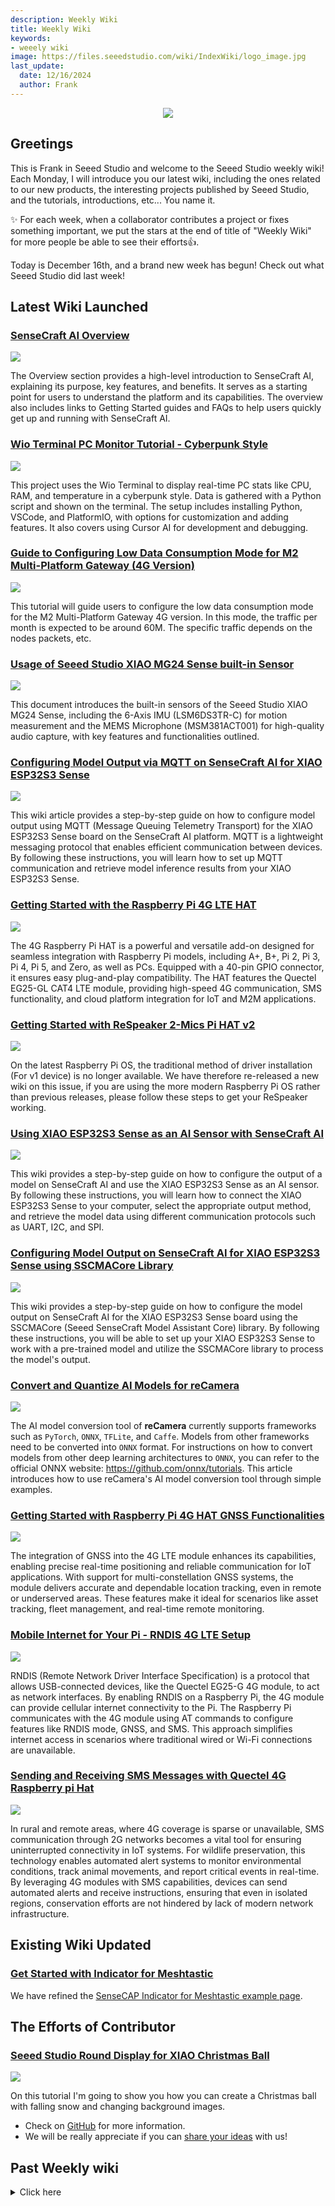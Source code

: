 ```yaml
---
description: Weekly Wiki
title: Weekly Wiki
keywords:
- weeely wiki
image: https://files.seeedstudio.com/wiki/IndexWiki/logo_image.jpg
last_update:
  date: 12/16/2024
  author: Frank
---
```


<div align="center"><img width={1000} src="https://files.seeedstudio.com/wiki/IndexWiki/logo.png" /></div>

## Greetings

This is Frank in Seeed Studio and welcome to the Seeed Studio weekly wiki! Each Monday, I will introduce you our latest wiki, including the ones related to our new products, the interesting projects published by Seeed Studio, and the tutorials, introductions, etc... You name it.

✨ For each week, when a collaborator contributes a project or fixes something important, we put the stars at the end of title of "Weekly Wiki" for more people be able to see their efforts👍.

Today is December 16th, and a brand new week has begun! Check out what Seeed Studio did last week!

## Latest Wiki Launched

### [SenseCraft AI Overview](https://wiki.seeedstudio.com/sensecraft_ai_main/)

<div style={{textAlign:'center'}}><img src="https://files.seeedstudio.com/wiki/SenseCraft_AI/img2/55.png" style={{width:800, height:'auto'}}/></div>

The Overview section provides a high-level introduction to SenseCraft AI, explaining its purpose, key features, and benefits. It serves as a starting point for users to understand the platform and its capabilities. The overview also includes links to Getting Started guides and FAQs to help users quickly get up and running with SenseCraft AI.

### [Wio Terminal PC Monitor Tutorial - Cyberpunk Style](https://wiki.seeedstudio.com/CyberDeck_Wio-Terminal/)

<div style={{textAlign:'center'}}><img src="https://files.seeedstudio.com/wiki/CyberDesk_Wio-Terminal/CyberDesk_Wio-Terminal.gif" style={{width:600, height:'auto'}}/></div>

This project uses the Wio Terminal to display real-time PC stats like CPU, RAM, and temperature in a cyberpunk style. Data is gathered with a Python script and shown on the terminal. The setup includes installing Python, VSCode, and PlatformIO, with options for customization and adding features. It also covers using Cursor AI for development and debugging.

### [Guide to Configuring Low Data Consumption Mode for M2 Multi-Platform Gateway (4G Version)](https://wiki.seeedstudio.com/traffic_saving_config/)

<div style={{textAlign:'center'}}><img src="https://files.seeedstudio.com/wiki/SenseCAP/M2_Multi-Platform/sensecap_m2.jpg" style={{width:600, height:'auto'}}/></div>

This tutorial will guide users to configure the low data consumption mode for the M2 Multi-Platform Gateway 4G version. In this mode, the traffic per month is expected to be around 60M. The specific traffic depends on the nodes packets, etc.

### [Usage of Seeed Studio XIAO MG24 Sense built-in Sensor](https://wiki.seeedstudio.com/xiao_mg24_sense_built_in_sensor/)

<div style={{textAlign:'center'}}><img src="https://files.seeedstudio.com/wiki/mg24_mic/mg24.jpg" style={{width:600, height:'auto'}}/></div>

This document introduces the built-in sensors of the Seeed Studio XIAO MG24 Sense, including the 6-Axis IMU (LSM6DS3TR-C) for motion measurement and the MEMS Microphone (MSM381ACT001) for high-quality audio capture, with key features and functionalities outlined.

### [Configuring Model Output via MQTT on SenseCraft AI for XIAO ESP32S3 Sense](https://wiki.seeedstudio.com/sensecraft_ai_output_mqtt_xiao/)

<div style={{textAlign:'center'}}><img src="https://files.seeedstudio.com/wiki/SenseCraft_AI/img2/60.png" style={{width:800, height:'auto'}}/></div>

This wiki article provides a step-by-step guide on how to configure model output using MQTT (Message Queuing Telemetry Transport) for the XIAO ESP32S3 Sense board on the SenseCraft AI platform. MQTT is a lightweight messaging protocol that enables efficient communication between devices. By following these instructions, you will learn how to set up MQTT communication and retrieve model inference results from your XIAO ESP32S3 Sense.

### [Getting Started with the Raspberry Pi 4G LTE HAT](https://wiki.seeedstudio.com/getting_started_raspberry_pi_4g_lte_hat/)

<div style={{textAlign:'center'}}><img src="https://files.seeedstudio.com/wiki/4g_hat_raspberry_pi_eg25_gl/7-114993408-LTE-CAT-4-EG25-GL-4G-HAT-for-Raspberry-Pi-feature.jpg" style={{width:800, height:'auto'}}/></div>

The 4G Raspberry Pi HAT is a powerful and versatile add-on designed for seamless integration with Raspberry Pi models, including A+, B+, Pi 2, Pi 3, Pi 4, Pi 5, and Zero, as well as PCs. Equipped with a 40-pin GPIO connector, it ensures easy plug-and-play compatibility. The HAT features the Quectel EG25-GL CAT4 LTE module, providing high-speed 4G communication, SMS functionality, and cloud platform integration for IoT and M2M applications.

### [Getting Started with ReSpeaker 2-Mics Pi HAT v2](https://wiki.seeedstudio.com/respeaker_2_mics_pi_hat_raspberry_v2/)

<div style={{textAlign:'center'}}><img src="https://files.seeedstudio.com/wiki/MIC_HATv1.0_for_raspberrypi/img/pi.png" style={{width:800, height:'auto'}}/></div>

On the latest Raspberry Pi OS, the traditional method of driver installation (For v1 device) is no longer available. We have therefore re-released a new wiki on this issue, if you are using the more modern Raspberry Pi OS rather than previous releases, please follow these steps to get your ReSpeaker working.

### [Using XIAO ESP32S3 Sense as an AI Sensor with SenseCraft AI](https://wiki.seeedstudio.com/sensecraft_ai_output_libraries_xiao/)

<div style={{textAlign:'center'}}><img src="https://files.seeedstudio.com/wiki/SenseCraft_AI/img2/uart_connection.png" style={{width:800, height:'auto'}}/></div>

This wiki provides a step-by-step guide on how to configure the output of a model on SenseCraft AI and use the XIAO ESP32S3 Sense as an AI sensor. By following these instructions, you will learn how to connect the XIAO ESP32S3 Sense to your computer, select the appropriate output method, and retrieve the model data using different communication protocols such as UART, I2C, and SPI.

### [Configuring Model Output on SenseCraft AI for XIAO ESP32S3 Sense using SSCMACore Library](https://wiki.seeedstudio.com/sensecraft_ai_sscmacore_library/)

<div style={{textAlign:'center'}}><img src="https://files.seeedstudio.com/wiki/SenseCraft_AI/img2/76.png" style={{width:800, height:'auto'}}/></div>

This wiki provides a step-by-step guide on how to configure the model output on SenseCraft AI for the XIAO ESP32S3 Sense board using the SSCMACore (Seeed SenseCraft Model Assistant Core) library. By following these instructions, you will be able to set up your XIAO ESP32S3 Sense to work with a pre-trained model and utilize the SSCMACore library to process the model's output.

### [Convert and Quantize AI Models for reCamera](https://wiki.seeedstudio.com/recamera_model_conversion/)

<div style={{textAlign:'center'}}><img src="https://files.seeedstudio.com/wiki/reCamera/013.jpg" style={{width:800, height:'auto'}}/></div>

The AI model conversion tool of **reCamera** currently supports frameworks such as `PyTorch`, `ONNX`, `TFLite`, and `Caffe`. Models from other frameworks need to be converted into `ONNX` format. For instructions on how to convert models from other deep learning architectures to `ONNX`, you can refer to the official ONNX website: <https://github.com/onnx/tutorials>. This article introduces how to use reCamera's AI model conversion tool through simple examples.

### [Getting Started with Raspberry Pi 4G HAT GNSS Functionalities](https://wiki.seeedstudio.com/raspberry_pi_4g_hat_gnss_functionlities/)

<div style={{textAlign:'center'}}><img src="https://files.seeedstudio.com/wiki/4g_hat_raspberry_pi_eg25_gl/gnss_setup.png" style={{width:800, height:'auto'}}/></div>

The integration of GNSS into the 4G LTE module enhances its capabilities, enabling precise real-time positioning and reliable communication for IoT applications. With support for multi-constellation GNSS systems, the module delivers accurate and dependable location tracking, even in remote or underserved areas. These features make it ideal for scenarios like asset tracking, fleet management, and real-time remote monitoring.

### [Mobile Internet for Your Pi - RNDIS 4G LTE Setup](https://wiki.seeedstudio.com/raspberry_pi_4g_hat_rndis_mobile_internet/)

<div style={{textAlign:'center'}}><img src="https://files.seeedstudio.com/wiki/4g_hat_raspberry_pi_eg25_gl/power2.jpg" style={{width:800, height:'auto'}}/></div>

RNDIS (Remote Network Driver Interface Specification) is a protocol that allows USB-connected devices, like the Quectel EG25-G 4G module, to act as network interfaces. By enabling RNDIS on a Raspberry Pi, the 4G module can provide cellular internet connectivity to the Pi. The Raspberry Pi communicates with the 4G module using AT commands to configure features like RNDIS mode, GNSS, and SMS. This approach simplifies internet access in scenarios where traditional wired or Wi-Fi connections are unavailable.

### [Sending and Receiving SMS Messages with Quectel 4G Raspberry pi Hat](https://wiki.seeedstudio.com/send_recive_sms_raspberry_pi_4g_lte_hat/)

<div style={{textAlign:'center'}}><img src="https://files.seeedstudio.com/wiki/4g_hat_raspberry_pi_eg25_gl/sms_setup.png" style={{width:800, height:'auto'}}/></div>

In rural and remote areas, where 4G coverage is sparse or unavailable, SMS communication through 2G networks becomes a vital tool for ensuring uninterrupted connectivity in IoT systems. For wildlife preservation, this technology enables automated alert systems to monitor environmental conditions, track animal movements, and report critical events in real-time. By leveraging 4G modules with SMS capabilities, devices can send automated alerts and receive instructions, ensuring that even in isolated regions, conservation efforts are not hindered by lack of modern network infrastructure.

## Existing Wiki Updated

### [Get Started with Indicator for Meshtastic](https://wiki.seeedstudio.com/sensecap_indicator_meshtastic/)

We have refined the [SenseCAP Indicator for Meshtastic example page](https://wiki.seeedstudio.com/sensecap_indicator_meshtastic/).

## The Efforts of Contributor

### [Seeed Studio Round Display for XIAO Christmas Ball](https://wiki.seeedstudio.com/round_display_christmas_ball/)

<div style={{textAlign:'center'}}>
  <img src="https://files.seeedstudio.com/wiki/Christmas_round_display/Christmas_ball.gif" style={{width:400, height:'auto'}}/>
</div>

On this tutorial I'm going to show you how you can create a Christmas ball with falling snow and changing background images.

- Check on [GitHub](https://github.com/orgs/Seeed-Studio/projects/6) for more information.
- We will be really appreciate if you can [share your ideas](https://github.com/orgs/Seeed-Studio/projects/6?pane=issue&itemId=35179519) with us!

## Past Weekly wiki

<details><summary>Click here</summary>

- [weekly wiki on 2.27th](/Seeed_Elderly/weekly_wiki/wiki227)
- [weekly wiki on 3.06th](/Seeed_Elderly/weekly_wiki/wiki306)
- [weekly wiki on 3.13th](/Seeed_Elderly/weekly_wiki/wiki313)
- [weekly wiki on 3.20th](/Seeed_Elderly/weekly_wiki/wiki320)
- [weekly wiki on 3.27th](/Seeed_Elderly/weekly_wiki/wiki327)
- [weekly wiki on 4.03rd](/Seeed_Elderly/weekly_wiki/wiki403)
- [weekly wiki on 4.10th](/Seeed_Elderly/weekly_wiki/wiki410)
- [weekly wiki on 4.17th](/Seeed_Elderly/weekly_wiki/wiki417)
- [weekly wiki on 4.24th](/Seeed_Elderly/weekly_wiki/wiki424)
- [weekly wiki on 5.15th](/Seeed_Elderly/weekly_wiki/wiki515)
- [weekly wiki on 5.22nd](/Seeed_Elderly/weekly_wiki/wiki522)
- [weekly wiki on 5.29th](/Seeed_Elderly/weekly_wiki/wiki529)
- [weekly wiki on 6.05th](/Seeed_Elderly/weekly_wiki/wiki605)
- [weekly wiki on 6.12th](/Seeed_Elderly/weekly_wiki/wiki612)
- [weekly wiki on 6.19th](/Seeed_Elderly/weekly_wiki/wiki619)
- [weekly wiki on 7.03th](/Seeed_Elderly/weekly_wiki/wiki703)
- [weekly wiki on 7.10th](/Seeed_Elderly/weekly_wiki/wiki710)
- [weekly wiki on 7.17th](/Seeed_Elderly/weekly_wiki/wiki717)
- [weekly wiki on 7.24th](/Seeed_Elderly/weekly_wiki/wiki724)
- [weekly wiki on 7.31th](/Seeed_Elderly/weekly_wiki/wiki731)
- [weekly wiki on 8.07th](/Seeed_Elderly/weekly_wiki/wiki807)
- [weekly wiki on 8.21st](/Seeed_Elderly/weekly_wiki/wiki821)
- [weekly wiki on 8.28th](/Seeed_Elderly/weekly_wiki/wiki828)
- [weekly wiki on 9.11st](/Seeed_Elderly/weekly_wiki/wiki911)
- [weekly wiki on 9.18th](/Seeed_Elderly/weekly_wiki/wiki918)
- [weekly wiki on 9.25th](/Seeed_Elderly/weekly_wiki/wiki925)
- [weekly wiki on 10.9th](/Seeed_Elderly/weekly_wiki/wiki1009)
- [weekly wiki on 10.16th](/Seeed_Elderly/weekly_wiki/wiki1016)
- [weekly wiki on 10.23th](/Seeed_Elderly/weekly_wiki/wiki1023)
- [weekly wiki on 10.30th](/Seeed_Elderly/weekly_wiki/wiki1030)
- [weekly wiki on 11.06th](/Seeed_Elderly/weekly_wiki/wiki1106)
- [weekly wiki on 11.13th](/Seeed_Elderly/weekly_wiki/wiki1113)
- [weekly wiki on 11.20th](/Seeed_Elderly/weekly_wiki/wiki1120)
- [weekly wiki on 11.27th](/Seeed_Elderly/weekly_wiki/wiki1127)
- [weekly wiki on 12.04th](/Seeed_Elderly/weekly_wiki/wiki1204)
- [weekly wiki on 12.11th](/Seeed_Elderly/weekly_wiki/wiki1211)
- [weekly wiki on 12.18th](/Seeed_Elderly/weekly_wiki/wiki1218)
- [weekly wiki on 12.25th](/Seeed_Elderly/weekly_wiki/wiki1225)
- [weekly wiki on 2024.1.08th](/Seeed_Elderly/weekly_wiki/wiki240108)
- [weekly wiki on 2024.1.15th](/Seeed_Elderly/weekly_wiki/wiki240115)
- [weekly wiki on 2024.1.22nd](/Seeed_Elderly/weekly_wiki/wiki240122)
- [weekly wiki on 2024.1.29th](/Seeed_Elderly/weekly_wiki/wiki240129)
- [weekly wiki on 2024.2.19th](/Seeed_Elderly/weekly_wiki/wiki240219)
- [weekly wiki on 2024.2.26th](/Seeed_Elderly/weekly_wiki/wiki240226)
- [weekly wiki on 2024.3.04th](/Seeed_Elderly/weekly_wiki/wiki240304)
- [weekly wiki on 2024.3.11th](/Seeed_Elderly/weekly_wiki/wiki240311)
- [weekly wiki on 2024.3.18th](/Seeed_Elderly/weekly_wiki/wiki240318)
- [weekly wiki on 2024.3.25th](/Seeed_Elderly/weekly_wiki/wiki240325)
- [weekly wiki on 2024.4.01st](/Seeed_Elderly/weekly_wiki/wiki240401)
- [weekly wiki on 2024.4.08th](/Seeed_Elderly/weekly_wiki/wiki240408)
- [weekly wiki on 2024.4.15th](/Seeed_Elderly/weekly_wiki/wiki240415)
- [weekly wiki on 2024.4.22nd](/Seeed_Elderly/weekly_wiki/wiki240422)
- [weekly wiki on 2024.4.29th](/Seeed_Elderly/weekly_wiki/wiki240429)
- [weekly wiki on 2024.5.06th](/Seeed_Elderly/weekly_wiki/wiki240506)
- [weekly wiki on 2024.5.13th](/Seeed_Elderly/weekly_wiki/wiki240513)
- [weekly wiki on 2024.5.20th](/Seeed_Elderly/weekly_wiki/wiki240520)
- [weekly wiki on 2024.5.27th](/Seeed_Elderly/weekly_wiki/wiki240527)
- [weekly wiki on 2024.6.03rd](/Seeed_Elderly/weekly_wiki/wiki240603)
- [weekly wiki on 2024.6.10th](/Seeed_Elderly/weekly_wiki/wiki240610)
- [weekly wiki on 2024.6.17th](/Seeed_Elderly/weekly_wiki/wiki240617)
- [weekly wiki on 2024.6.24th](/Seeed_Elderly/weekly_wiki/wiki240624)
- [weekly wiki on 2024.7.01st](/Seeed_Elderly/weekly_wiki/wiki240701)
- [weekly wiki on 2024.7.08th](/Seeed_Elderly/weekly_wiki/wiki240708)
- [weekly wiki on 2024.7.16th](/Seeed_Elderly/weekly_wiki/wiki240716)
- [weekly wiki on 2024.7.22th](/Seeed_Elderly/weekly_wiki/wiki240722)
- [weekly wiki on 2024.7.29th](/Seeed_Elderly/weekly_wiki/wiki240729)
- [weekly wiki on 2024.8.05th](/Seeed_Elderly/weekly_wiki/wiki240805)
- [weekly wiki on 2024.8.12th](/Seeed_Elderly/weekly_wiki/wiki240812)
- [weekly wiki on 2024.8.19th](/Seeed_Elderly/weekly_wiki/wiki240819)
- [weekly wiki on 2024.8.26th](/Seeed_Elderly/weekly_wiki/wiki240826)
- [weekly wiki on 2024.9.02nd](/Seeed_Elderly/weekly_wiki/wiki240902)
- [weekly wiki on 2024.9.09th](/Seeed_Elderly/weekly_wiki/wiki240909)
- [weekly wiki on 2024.9.16th](/Seeed_Elderly/weekly_wiki/wiki240918)
- [weekly wiki on 2024.9.23th](/Seeed_Elderly/weekly_wiki/wiki240923)
- [weekly wiki on 2024.9.30th](/Seeed_Elderly/weekly_wiki/wiki240930)
- [weekly wiki on 2024.10.07th](/Seeed_Elderly/weekly_wiki/wiki241007)
- [weekly wiki on 2024.10.14th](/Seeed_Elderly/weekly_wiki/wiki241014)
- [weekly wiki on 2024.10.21th](/Seeed_Elderly/weekly_wiki/wiki241021)
- [weekly wiki on 2024.10.28th](/Seeed_Elderly/weekly_wiki/wiki241028)
- [weekly wiki on 2024.11.04th](/Seeed_Elderly/weekly_wiki/wiki241104)
- [weekly wiki on 2024.11.11th](/Seeed_Elderly/weekly_wiki/wiki241111)
- [weekly wiki on 2024.11.18th](/Seeed_Elderly/weekly_wiki/wiki241118)
- [weekly wiki on 2024.11.25th](/Seeed_Elderly/weekly_wiki/wiki241125)
- [weekly wiki on 2024.12.02nd](/Seeed_Elderly/weekly_wiki/wiki241202)
- [weekly wiki on 2024.12.09th](/Seeed_Elderly/weekly_wiki/wiki241209)

</details>
